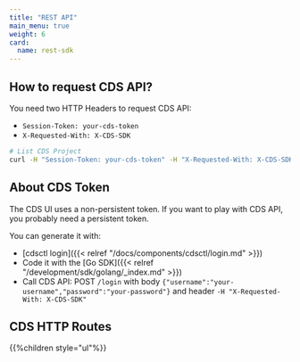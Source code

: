 ```yaml
---
title: "REST API"
main_menu: true
weight: 6
card: 
  name: rest-sdk
---
```


## How to request CDS API?

You need two HTTP Headers to request CDS API:

- `Session-Token: your-cds-token`
- `X-Requested-With: X-CDS-SDK`

```bash
# List CDS Project
curl -H "Session-Token: your-cds-token" -H "X-Requested-With: X-CDS-SDK" https://your-cds-api/project
```

## About CDS Token

The CDS UI uses a non-persistent token. If you want to play with CDS API, you probably need a persistent token.

You can generate it with:

- [cdsctl login]({{< relref "/docs/components/cdsctl/login.md" >}})
- Code it with the [Go SDK]({{< relref "/development/sdk/golang/_index.md" >}})
- Call CDS API: POST `/login` with body `{"username":"your-username","password":"your-password"}` and header `-H "X-Requested-With: X-CDS-SDK"`

## CDS HTTP Routes

{{%children style="ul"%}}